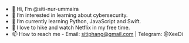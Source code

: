 - 👋 Hi, I’m @siti-nur-ummaira
- 👀 I’m interested in learning about cybersecurity.
- 🌱 I’m currently learning Python, JavaScript and Swift.
- :green_heart: I love to hike and watch Netflix in my free time.
- 📫 How to reach me - Email: sitiphang@gmail.com | Telegram: @XeeDi

<!---
siti-nur-ummaira/siti-nur-ummaira is a ✨ special ✨ repository because its `README.md` (this file) appears on your GitHub profile.
You can click the Preview link to take a look at your changes.
--->
